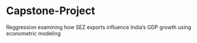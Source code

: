 # Capstone-Project
Reggression examining how SEZ exports influence India’s GDP growth using econometric modeling

